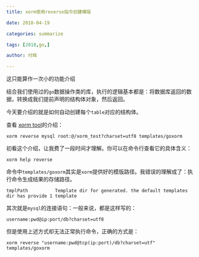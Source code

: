 ```yaml
---
title: xorm使用reverse指令创建模版

date: 2018-04-19

categories: summarize

tags: [2018,go,]

author: 付辉

---
```


这只能算作一次小的功能介绍

结合我们使用过的`go`数据操作类的库，执行的逻辑基本都是：将数据库返回的数据，转换成我们提前声明的结构体对象，然后返回。

今天要介绍的就是如何自动创建每个`table`对应的结构体。

查看 [xorm tool](http://xorm.io/docs/)的介绍：

```
xorm reverse mysql root:@/xorm_test?charset=utf8 templates/goxorm
```

初看这个介绍，让我费了一段时间才理解。你可以在命令行查看它的具体含义：

```
xorm help reverse
```

命令中`templates/goxorm`其实是`xorm`提供好的模版路径。我错误的理解成了：执行命令生成结果的存储路径。

```
tmplPath          Template dir for generated. the default templates dir has provide 1 template
```

其次就是`mysql`的连接语句：一般来说，都是这样写的：
```
username:pwd@ip:port/db?charset=utf8
```

但是使用上述方式却无法正常执行命令，正确的方式是：
```
xorm reverse "username:pwd@tcp(ip:port)/db?charset=utf" templates/goxorm 
```

